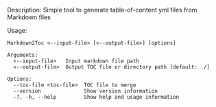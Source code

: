 Description: Simple tool to generate table-of-content yml files from Markdown files

Usage:
```
Markdown2Toc <--input-file> [<--output-file>] [options]

Arguments:
  <--input-file>   Input markdown file path
  <--output-file>  Output TOC file or directory path [default: ./]

Options:
  --toc-file <toc-file>  TOC file to merge
  --version              Show version information
  -?, -h, --help         Show help and usage information
```